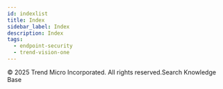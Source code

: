 ```yaml
---
id: indexlist
title: Index
sidebar_label: Index
description: Index
tags:
  - endpoint-security
  - trend-vision-one
---
```


 © 2025 Trend Micro Incorporated. All rights reserved.Search Knowledge Base
